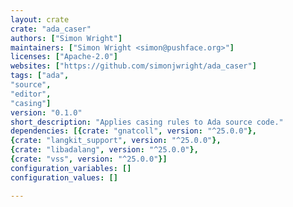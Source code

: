 ```yaml
---
layout: crate
crate: "ada_caser"
authors: ["Simon Wright"]
maintainers: ["Simon Wright <simon@pushface.org>"]
licenses: ["Apache-2.0"]
websites: ["https://github.com/simonjwright/ada_caser"]
tags: ["ada",
"source",
"editor",
"casing"]
version: "0.1.0"
short_description: "Applies casing rules to Ada source code."
dependencies: [{crate: "gnatcoll", version: "^25.0.0"},
{crate: "langkit_support", version: "^25.0.0"},
{crate: "libadalang", version: "^25.0.0"},
{crate: "vss", version: "^25.0.0"}]
configuration_variables: []
configuration_values: []

---
```



